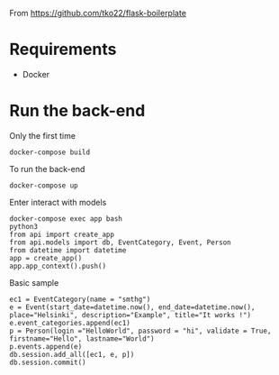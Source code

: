 From https://github.com/tko22/flask-boilerplate

# Requirements
- Docker

# Run the back-end
Only the first time
```
docker-compose build
```

To run the back-end
```
docker-compose up
```

Enter interact with models
```
docker-compose exec app bash
python3
from api import create_app
from api.models import db, EventCategory, Event, Person
from datetime import datetime
app = create_app()
app.app_context().push()
```

Basic sample 
```
ec1 = EventCategory(name = "smthg")
e = Event(start_date=datetime.now(), end_date=datetime.now(), place="Helsinki", description="Example", title="It works !")
e.event_categories.append(ec1)
p = Person(login ="HelloWorld", password = "hi", validate = True, firstname="Hello", lastname="World")
p.events.append(e)
db.session.add_all([ec1, e, p])
db.session.commit()
```